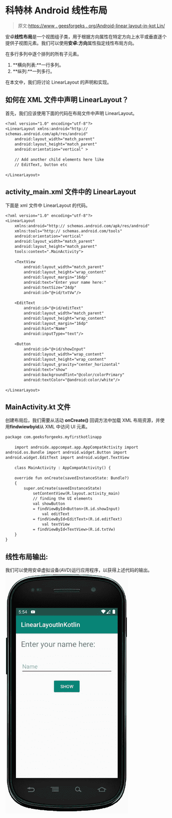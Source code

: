# 科特林 Android 线性布局

> 原文:[https://www . geesforgeks . org/Android-linear layout-in-kot Lin/](https://www.geeksforgeeks.org/android-linearlayout-in-kotlin/)

安卓**线性布局**是一个视图组子类，用于根据方向属性在特定方向上水平或垂直逐个提供子视图元素。我们可以使用**安卓:方向**属性指定线性布局方向。

在多行多列中逐个排列的所有子元素。

1.  **横向列表:**一行多列。
2.  **纵列:**一列多行。

在本文中，我们将讨论 LinearLayout 的声明和实现。

## 如何在 XML 文件中声明 LinearLayout？

首先，我们应该使用下面的代码在布局文件中声明 LinearLayout。

```
<?xml version="1.0" encoding="utf-8"?>
<LinearLayout xmlns:android="http:// schemas.android.com/apk/res/android"
    android:layout_width="match_parent"
    android:layout_height="match_parent"
    android:orientation="vertical" >

    // Add another child elements here like
    // EditText, button etc

</LinearLayout>
```

## activity_main.xml 文件中的 LinearLayout

下面是 xml 文件中 LinearLayout 的代码。

```
<?xml version="1.0" encoding="utf-8"?>
<LinearLayout
    xmlns:android="http:// schemas.android.com/apk/res/android"
    xmlns:tools="http:// schemas.android.com/tools"
    android:orientation="vertical"
    android:layout_width="match_parent"
    android:layout_height="match_parent"
    tools:context=".MainActivity">

    <TextView
        android:layout_width="match_parent"
        android:layout_height="wrap_content"
        android:layout_margin="16dp"
        android:text="Enter your name here:"
        android:textSize="24dp"
        android:id="@+id/txtVw"/>

    <EditText
        android:id="@+id/editText"
        android:layout_width="match_parent"
        android:layout_height="wrap_content"
        android:layout_margin="16dp"
        android:hint="Name"
        android:inputType="text"/>

    <Button
        android:id="@+id/showInput"
        android:layout_width="wrap_content"
        android:layout_height="wrap_content"
        android:layout_gravity="center_horizontal"
        android:text="show"
        android:backgroundTint="@color/colorPrimary"
        android:textColor="@android:color/white"/>

</LinearLayout>
```

## MainActivity.kt 文件

创建布局后，我们需要从活动 **onCreate()** 回调方法中加载 XML 布局资源，并使用**findwiewbyid**从 XML 中访问 UI 元素。

```
package com.geeksforgeeks.myfirstkotlinapp

    import androidx.appcompat.app.AppCompatActivity import android.os.Bundle import android.widget.Button import android.widget.EditText import android.widget.TextView

    class MainActivity : AppCompatActivity() {

    override fun onCreate(savedInstanceState: Bundle?)
    {
        super.onCreate(savedInstanceState)
            setContentView(R.layout.activity_main)
            // finding the UI elements
            val showButton
            = findViewById<Button>(R.id.showInput)
                val editText
            = findViewById<EditText>(R.id.editText)
                val textView
            = findViewById<TextView>(R.id.txtVw)
    }
}
```

## 线性布局输出:

我们可以使用安卓虚拟设备(AVD)运行应用程序，以获得上述代码的输出。
![](img/cf4c8d09b4753b2f4b7f455cd290c1de.png)